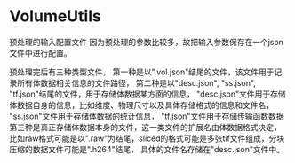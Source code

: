 # VolumeUtils

预处理的输入配置文件
因为预处理的参数比较多，故把输入参数保存在一个json文件中进行配置。


预处理完后有三种类型文件，
第一种是以".vol.json"结尾的文件，该文件用于记录所有体数据相关信息的文件路径，
第二种是以"desc.json", "ss.json", "tf.json"结尾的文件，用于存储体数据某方面的信息，
"desc.json"文件用于存储体数据自身的信息，比如维度、物理尺寸以及具体存储格式的信息和文件名，
"ss.json"文件用于存储体数据的统计信息，
"tf.json"文件用于存储传输函数数据
第三种是真正存储体数据本身的文件，这一类文件的扩展名由体数据格式决定，
比如raw格式可能是以".raw"为结尾，sliced的格式可能是多张tif文件组成，分块压缩的数据文件可能是".h264"结尾，
具体的文件名存储在"desc.json"文件中。


